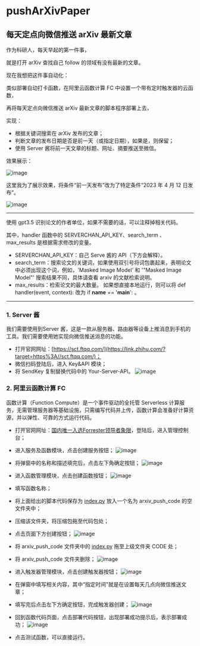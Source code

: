 # pushArXivPaper
## 每天定点向微信推送 arXiv 最新文章

作为科研人，每天早起的第一件事，

就是打开 arXiv 查找自己 follow 的领域有没有最新的文章。

现在我想把这件事自动化：

类似部署自动打卡函数，在阿里云函数计算 FC 中设置一个带有定时触发器的云函数，

再将每天定点向微信推送 arXiv 最新文章的脚本程序部署上去，

实现：

* 根据关键词搜索在 arXiv 发布的文章；
* 判断文章的发布日期是否是前一天（或指定日期），如果是，则保留；
* 使用 Server 酱将前一天文章的标题、网址、摘要推送至微信。

效果展示：

![image](https://github.com/chenluda/pushArXivPaper/assets/45784833/40974b09-c120-4eaa-a8c4-90908ce18f92)

这里我为了展示效果，将条件“前一天发布”改为了特定条件“2023 年 4 月 12 日发布”。

![image](https://github.com/chenluda/pushArXivPaper/assets/45784833/dfd21de4-8ae2-48b4-ac12-198fe19b4c85)

---

使用 gpt3.5 识别论文的作者单位，如果不需要的话，可以注释掉相关代码。

其中，handler 函数中的 SERVERCHAN_API_KEY、search_term 、max_results 是根据需求修改的变量。

* SERVERCHAN_API_KEY：自己 Serve 酱的 API（下方会解释）。
* search_term：搜索论文的关键词，如果使用双引号将词包裹起来，表明论文中必须出现这个词，例如，'Masked Image Model' 和 '"Masked Image Model"' 搜索结果不同，具体请查看 arxiv 的文献检索说明。
* max_results：检索论文的最大数量。
如果想直接本地运行，则可以将 def handler(event, context): 改为 if __name__ == '__main__': 。
---

### 1. Server 酱

我们需要使用到Server 酱，这是一款从服务器、路由器等设备上推消息到手机的工具。我们需要使用她实现向微信推送消息的功能。

* 打开官网网址：[https://sct.ftqq.com/](https://link.zhihu.com/?target=https%3A//sct.ftqq.com/)；
* 微信扫码登陆后，进入 Key&API 模块；
* 将 SendKey 复制替换代码中的 Your-Server-API。
![image](https://github.com/chenluda/push-arXiv-paper/assets/45784833/c968d2ca-e36c-4769-87c8-02f1df4cf91b)

### 2. 阿里云函数计算 FC

函数计算（Function Compute）是一个事件驱动的全托管 Serverless 计算服务，无需管理服务器等基础设施，只需编写代码并上传，函数计算会准备好计算资源，并以弹性、可靠的方式运行代码。

* 打开官网网址：[国内唯一入选Forrester领导者象限](https://link.zhihu.com/?target=https%3A//www.aliyun.com/product/fc%3Fspm%3D5176.28055625.J_3207526240.99.4d9c154a5PXJtz%26scm%3D20140722.S_function%40%40product%40%4090871._.ID_function%40%40product%40%4090871-RL_%25E5%2587%25BD%25E6%2595%25B0%25E8%25AE%25A1%25E7%25AE%2597-LOC_bar-OR_ser-V_2-P0_0)，登陆后，进入管理控制台；
* 进入服务及函数模块，点击创建服务按钮；
![image](https://github.com/chenluda/push-arXiv-paper/assets/45784833/7f93da1e-28be-4631-86cd-3fa366ae9a74)

* 将弹窗中的名称和描述填完后，点击左下角确定按钮；
![image](https://github.com/chenluda/push-arXiv-paper/assets/45784833/67c8fcf8-93d7-4bc4-8239-0f5139099f82)

* 进入函数管理模块，点击创建函数按钮；
![image](https://github.com/chenluda/push-arXiv-paper/assets/45784833/ed90c8ea-ba77-4797-9f55-9c5940851527)

* 填写函数名称；
* 将上面给出的脚本代码保存为 [index.py](https://link.zhihu.com/?target=http%3A//index.py/) 放入一个名为 arxiv\_push\_code 的空文件夹中；
* 压缩该文件夹，将压缩包拖至代码包处；
* 点击页面下方创建按钮；
![image](https://github.com/chenluda/push-arXiv-paper/assets/45784833/b2a41478-1f45-4159-aca7-4e864edc0d3a)

* 将 arxiv\_push\_code 文件夹中的 [index.py](https://link.zhihu.com/?target=http%3A//index.py/) 拖至上级文件夹 CODE 处；
* 将 arxiv\_push\_code 文件夹删除；
![image](https://github.com/chenluda/push-arXiv-paper/assets/45784833/876a1deb-c04e-481d-a856-5776f29ca4de)

* 进入触发器管理模块，点击创建触发器按钮；
![image](https://github.com/chenluda/push-arXiv-paper/assets/45784833/bf5e9ceb-e10f-438c-b6de-bda5e07298de)

* 在弹窗中填写相关内容，其中“指定时间”就是在设置每天几点向微信推送文章；
* 填写完后点击左下方确定按钮，完成触发器创建；
![image](https://github.com/chenluda/push-arXiv-paper/assets/45784833/95ec33a9-0b93-4ae5-a6a4-54c24a765514)

* 回到函数代码页面，点击部署代码按钮，出现部署成功提示后，表示部署成功；
![image](https://github.com/chenluda/push-arXiv-paper/assets/45784833/d717cc18-2ccf-4c1d-b21c-0bd71f4fc619)

* 点击测试函数，可以直接运行。
